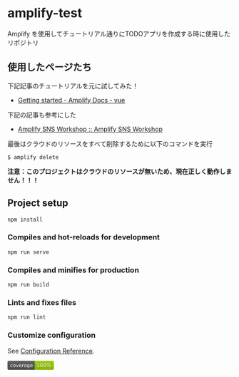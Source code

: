 # amplify-test

Amplify を使用してチュートリアル通りにTODOアプリを作成する時に使用したリポジトリ

## 使用したページたち

下記記事のチュートリアルを元に試してみた！

- [Getting started - Amplify Docs - vue](https://docs.amplify.aws/start/q/integration/vue)

下記の記事も参考にした

- [Amplify SNS Workshop :: Amplify SNS Workshop](https://amplify-sns.workshop.aws/ja)

最後はクラウドのリソースをすべて削除するために以下のコマンドを実行

```shell
$ amplify delete
```
 
**注意：このプロジェクトはクラウドのリソースが無いため、現在正しく動作しません！！！**

## Project setup
```
npm install
```

### Compiles and hot-reloads for development
```
npm run serve
```

### Compiles and minifies for production
```
npm run build
```

### Lints and fixes files
```
npm run lint
```

### Customize configuration
See [Configuration Reference](https://cli.vuejs.org/config/).


<svg xmlns="http://www.w3.org/2000/svg" xmlns:xlink="http://www.w3.org/1999/xlink" width="104" height="20" role="img" aria-label="coverage: 100%"><title>coverage: 100%</title><a target="_blank" xlink:href="https://yahoo.co.jp"><linearGradient id="s" x2="0" y2="100%"><stop offset="0" stop-color="#bbb" stop-opacity=".1"/><stop offset="1" stop-opacity=".1"/></linearGradient><clipPath id="r"><rect width="104" height="20" rx="3" fill="#fff"/></clipPath><g clip-path="url(#r)"><rect width="61" height="20" fill="#555"/><rect x="61" width="43" height="20" fill="#97ca00"/><rect width="104" height="20" fill="url(#s)"/></g><g fill="#fff" text-anchor="middle" font-family="Verdana,Geneva,DejaVu Sans,sans-serif" text-rendering="geometricPrecision" font-size="110"><text aria-hidden="true" x="315" y="150" fill="#010101" fill-opacity=".3" transform="scale(.1)" textLength="510">coverage</text><text x="315" y="140" transform="scale(.1)" fill="#fff" textLength="510">coverage</text><text aria-hidden="true" x="815" y="150" fill="#010101" fill-opacity=".3" transform="scale(.1)" textLength="330">100%</text><text x="815" y="140" transform="scale(.1)" fill="#fff" textLength="330">100%</text></g></a></svg>
